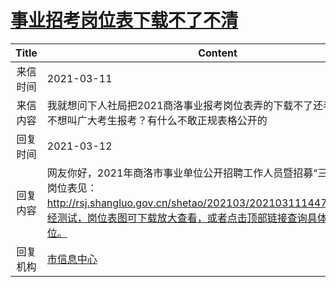 # <a href="http://www.shangluo.gov.cn/zmhd/ldxxxx.jsp?urltype=leadermail.LeaderMailContentUrl&wbtreeid=1112&leadermailid=7016">事业招考岗位表下载不了不清</a>
| Title |                                                                   Content                                                                   |
|:-----:|---------------------------------------------------------------------------------------------------------------------------------------------|
| 来信时间  | 2021-03-11                                                                                                                                  |
| 来信内容  | 我就想问下人社局把2021商洛事业报考岗位表弄的下载不了还看不清是不是不想叫广大考生报考？有什么不敢正规表格公开的                                                                                   |
| 回复时间  | 2021-03-12                                                                                                                                  |
| 回复内容  | 网友你好，2021年商洛市事业单位公开招聘工作人员暨招募“三支一扶”人员岗位表见：http://rsj.shangluo.gov.cn/shetao/202103/20210311144706_73.htm，经测试，岗位表图可下载放大查看，或者点击顶部链接查询具体专业可报岗位。 |
| 回复机构  | <a href="../../categories/agencies/市信息中心.md">市信息中心</a>                                                                                      |